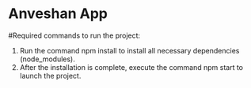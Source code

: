 # Anveshan App

#Required commands to run the project:

1. Run the command npm install to install all necessary dependencies (node_modules).
2. After the installation is complete, execute the command npm start to launch the project.

